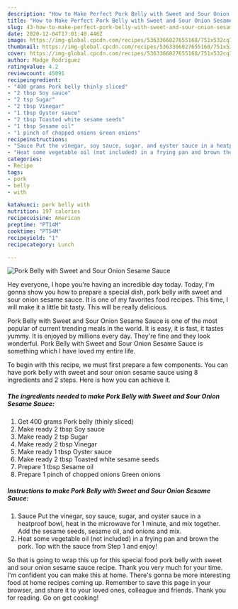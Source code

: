 ```yaml
---
description: "How to Make Perfect Pork Belly with Sweet and Sour Onion Sesame Sauce"
title: "How to Make Perfect Pork Belly with Sweet and Sour Onion Sesame Sauce"
slug: 43-how-to-make-perfect-pork-belly-with-sweet-and-sour-onion-sesame-sauce
date: 2020-12-04T17:01:40.446Z
image: https://img-global.cpcdn.com/recipes/5363366827655168/751x532cq70/pork-belly-with-sweet-and-sour-onion-sesame-sauce-recipe-main-photo.jpg
thumbnail: https://img-global.cpcdn.com/recipes/5363366827655168/751x532cq70/pork-belly-with-sweet-and-sour-onion-sesame-sauce-recipe-main-photo.jpg
cover: https://img-global.cpcdn.com/recipes/5363366827655168/751x532cq70/pork-belly-with-sweet-and-sour-onion-sesame-sauce-recipe-main-photo.jpg
author: Madge Rodriguez
ratingvalue: 4.2
reviewcount: 45091
recipeingredient:
- "400 grams Pork belly thinly sliced"
- "2 tbsp Soy sauce"
- "2 tsp Sugar"
- "2 tbsp Vinegar"
- "1 tbsp Oyster sauce"
- "2 tbsp Toasted white sesame seeds"
- "1 tbsp Sesame oil"
- "1 pinch of chopped onions Green onions"
recipeinstructions:
- "Sauce Put the vinegar, soy sauce, sugar, and oyster sauce in a heatproof bowl, heat in the microwave for 1 minute, and mix together. Add the sesame seeds, sesame oil, and onions and mix."
- "Heat some vegetable oil (not included) in a frying pan and brown the pork. Top with the sauce from Step 1 and enjoy!"
categories:
- Recipe
tags:
- pork
- belly
- with

katakunci: pork belly with 
nutrition: 197 calories
recipecuisine: American
preptime: "PT14M"
cooktime: "PT54M"
recipeyield: "1"
recipecategory: Lunch

---
```



![Pork Belly with Sweet and Sour Onion Sesame Sauce](https://img-global.cpcdn.com/recipes/5363366827655168/751x532cq70/pork-belly-with-sweet-and-sour-onion-sesame-sauce-recipe-main-photo.jpg)

Hey everyone, I hope you're having an incredible day today. Today, I'm gonna show you how to prepare a special dish, pork belly with sweet and sour onion sesame sauce. It is one of my favorites food recipes. This time, I will make it a little bit tasty. This will be really delicious.



Pork Belly with Sweet and Sour Onion Sesame Sauce is one of the most popular of current trending meals in the world. It is easy, it is fast, it tastes yummy. It is enjoyed by millions every day. They're fine and they look wonderful. Pork Belly with Sweet and Sour Onion Sesame Sauce is something which I have loved my entire life.


To begin with this recipe, we must first prepare a few components. You can have pork belly with sweet and sour onion sesame sauce using 8 ingredients and 2 steps. Here is how you can achieve it.

<!--inarticleads1-->

##### The ingredients needed to make Pork Belly with Sweet and Sour Onion Sesame Sauce:

1. Get 400 grams Pork belly (thinly sliced)
1. Make ready 2 tbsp Soy sauce
1. Make ready 2 tsp Sugar
1. Make ready 2 tbsp Vinegar
1. Make ready 1 tbsp Oyster sauce
1. Make ready 2 tbsp Toasted white sesame seeds
1. Prepare 1 tbsp Sesame oil
1. Prepare 1 pinch of chopped onions Green onions




<!--inarticleads2-->

##### Instructions to make Pork Belly with Sweet and Sour Onion Sesame Sauce:

1. Sauce Put the vinegar, soy sauce, sugar, and oyster sauce in a heatproof bowl, heat in the microwave for 1 minute, and mix together. Add the sesame seeds, sesame oil, and onions and mix.
1. Heat some vegetable oil (not included) in a frying pan and brown the pork. Top with the sauce from Step 1 and enjoy!




So that is going to wrap this up for this special food pork belly with sweet and sour onion sesame sauce recipe. Thank you very much for your time. I'm confident you can make this at home. There's gonna be more interesting food at home recipes coming up. Remember to save this page in your browser, and share it to your loved ones, colleague and friends. Thank you for reading. Go on get cooking!
